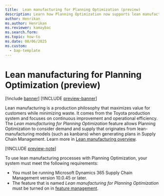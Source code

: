 ```yaml
---
title:  Lean manufacturing for Planning Optimization (preview)
description: Learn how Planning Optimization now supports lean manufacturing processes
author: Henrikan
ms.author: Henrikan
ms.reviewer: kamaybac
ms.search.form: 
ms.topic: how-to
ms.date: 08/06/2025
ms.custom: 
  - bap-template
---
```


# Lean manufacturing for Planning Optimization (preview)

[!include [banner](../../includes/banner.md)]
[!INCLUDE [preview-banner](~/../shared-content/shared/preview-includes/preview-banner.md)]
<!-- KFM: Preview until further notice -->

Lean manufacturing is a production philosophy that maximizes value for customers while minimizing waste. It comes from the Toyota production system and focuses on continuous improvement and operational efficiency. The *Lean manufacturing for Planning Optimization* feature allows Planning Optimization to consider demand and supply that originates from lean-manufacturing models (such as kanbans) when generating plans in Supply Chain Management. Learn more in [Lean manufacturing overview](../../production-control/lean-manufacturing-overview.md).

[!INCLUDE [preview-note](~/../shared-content/shared/preview-includes/preview-note-d365.md)]

To use lean manufacturing processes with Planning Optimization, your system must meet the following requirements:

- You must be running Microsoft Dynamics 365 Supply Chain Management version 10.0.45 or later.
- The feature that is named *Lean manufacturing for Planning Optimization* must be turned on in [feature management](../../fin-ops-core/fin-ops/get-started/feature-management/feature-management-overview.md).
